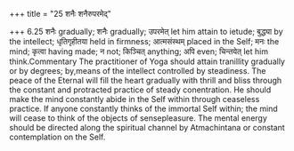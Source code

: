+++
title = "25 शनैः शनैरुपरमेद्"

+++
6.25 शनैः gradually; शनैः gradually; उपरमेत् let him attain to ietude;
बुद्ध्या by the intellect; धृतिगृहीतया held in firmness; आत्मसंस्थम्
placed in the Self; मनः the mind; कृत्वा having made; न not; किञ्चित्
anything; अपि even; चिन्तयेत् let him think.Commentary The practitioner
of Yoga should attain tranillity gradually or by degrees; by,means of
the intellect controlled by steadiness. The peace of the Eternal will
fill the heart gradually with thrill and bliss through the constant and
protracted practice of steady conentration. He should make the mind
constantly abide in the Self within through ceaseless practice. If
anyone constantly thinks of the immortal Self within; the mind will
cease to think of the objects of sensepleasure. The mental energy should
be directed along the spiritual channel by Atmachintana or constant
contemplation on the Self.
